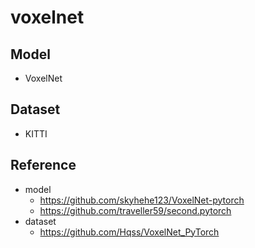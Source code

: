 # voxelnet

## Model
* VoxelNet

## Dataset
* KITTI

## Reference
* model
  * https://github.com/skyhehe123/VoxelNet-pytorch
  * https://github.com/traveller59/second.pytorch
* dataset
  * https://github.com/Hqss/VoxelNet_PyTorch
